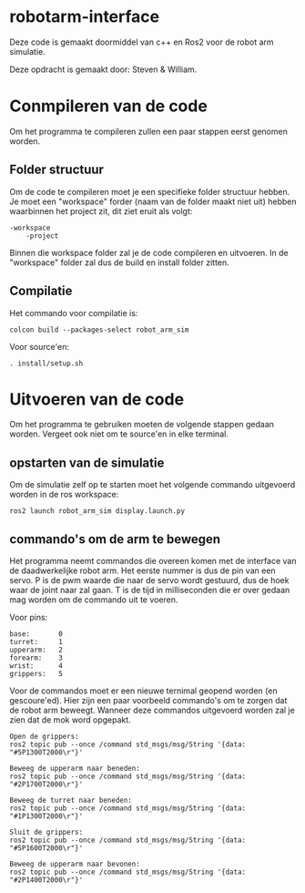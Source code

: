 # robotarm-interface

Deze code is gemaakt doormiddel van c++ en Ros2 voor de robot arm simulatie.

Deze opdracht is gemaakt door: Steven & William.

# Conmpileren van de code
Om het programma te compileren zullen een paar stappen eerst genomen worden.

## Folder structuur
Om de code te compileren moet je een specifieke folder structuur hebben. Je moet een "workspace" forder (naam van de folder maakt niet uit) hebben waarbinnen het project zit, dit ziet eruit als volgt:
```
-workspace 
    -project
```
Binnen die workspace folder zal je de code compileren en uitvoeren. In de "workspace" folder zal dus de build en install folder zitten.

## Compilatie
Het commando voor compilatie is:
```
colcon build --packages-select robot_arm_sim
```

Voor source'en:
```
. install/setup.sh
```

# Uitvoeren van de code
Om het programma te gebruiken moeten de volgende stappen gedaan worden.
Vergeet ook niet om te source'en in elke terminal.

## opstarten van de simulatie
Om de simulatie zelf op te starten moet het volgende commando uitgevoerd worden in de ros workspace:
```
ros2 launch robot_arm_sim display.launch.py
```
## commando's om de arm te bewegen
Het programma neemt commandos die overeen komen met de interface van de daadwerkelijke robot arm.
Het eerste nummer is dus de pin van een servo.
P is de pwm waarde die naar de servo wordt gestuurd, dus de hoek waar de joint naar zal gaan.
T is de tijd in milliseconden die er over gedaan mag worden om de commando uit te voeren.

Voor pins:
```
base:       0
turret:     1
upperarm:   2
forearm:    3
wrist:      4
grippers:   5
```

Voor de commandos moet er een nieuwe ternimal geopend worden (en gescoure'ed).
Hier zijn een paar voorbeeld commando's om te zorgen dat de robot arm beweegt. Wanneer deze commandos uitgevoerd worden zal je zien dat de mok word opgepakt.
```
Open de grippers:
ros2 topic pub --once /command std_msgs/msg/String '{data: "#5P1300T2000\r"}'

Beweeg de upperarm naar beneden:
ros2 topic pub --once /command std_msgs/msg/String '{data: "#2P1700T2000\r"}'

Beweeg de turret naar beneden:
ros2 topic pub --once /command std_msgs/msg/String '{data: "#1P1300T2000\r"}'

Sluit de grippers:
ros2 topic pub --once /command std_msgs/msg/String '{data: "#5P1600T2000\r"}'

Beweeg de upperarm naar bevonen:
ros2 topic pub --once /command std_msgs/msg/String '{data: "#2P1400T2000\r"}'
```